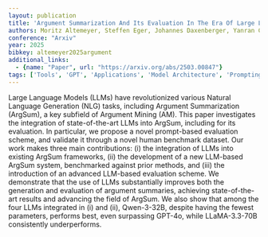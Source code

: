 ```yaml
---
layout: publication
title: 'Argument Summarization And Its Evaluation In The Era Of Large Language Models'
authors: Moritz Altemeyer, Steffen Eger, Johannes Daxenberger, Yanran Chen, Tim Altendorf, Philipp Cimiano, Benjamin Schiller
conference: "Arxiv"
year: 2025
bibkey: altemeyer2025argument
additional_links:
  - {name: "Paper", url: "https://arxiv.org/abs/2503.00847"}
tags: ['Tools', 'GPT', 'Applications', 'Model Architecture', 'Prompting']
---
```

Large Language Models (LLMs) have revolutionized various Natural Language Generation (NLG) tasks, including Argument Summarization (ArgSum), a key subfield of Argument Mining (AM). This paper investigates the integration of state-of-the-art LLMs into ArgSum, including for its evaluation. In particular, we propose a novel prompt-based evaluation scheme, and validate it through a novel human benchmark dataset. Our work makes three main contributions: (i) the integration of LLMs into existing ArgSum frameworks, (ii) the development of a new LLM-based ArgSum system, benchmarked against prior methods, and (iii) the introduction of an advanced LLM-based evaluation scheme. We demonstrate that the use of LLMs substantially improves both the generation and evaluation of argument summaries, achieving state-of-the-art results and advancing the field of ArgSum. We also show that among the four LLMs integrated in (i) and (ii), Qwen-3-32B, despite having the fewest parameters, performs best, even surpassing GPT-4o, while LLaMA-3.3-70B consistently underperforms.
